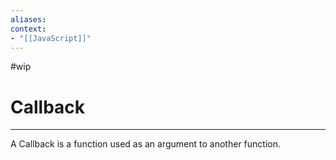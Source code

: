 ```yaml
---
aliases:
context:
- "[[JavaScript]]"
---
```


#wip

# Callback

---
A Callback is a function used as an argument to another function.
